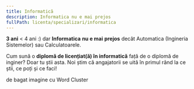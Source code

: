 ```yaml
---
title: Informatică
description: Informatica nu e mai prejos
fullPath: licenta/specializari/informatica
---
```

**3 ani** < 4 ani :) dar **Informatica** **nu e mai** **prejos** decât Automatica (Ingineria Sistemelor) sau Calculatoarele.

Cum sună o **diplomă de licențiat(ă) în informatică** față de o diplomă de inginer? Doar tu știi asta. Noi știm că angajatorii se uită în primul rând la ce știi, ce poți și ce faci! 

de bagat imagine cu Word Cluster